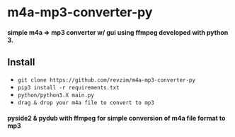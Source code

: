 # m4a-mp3-converter-py 

#### simple m4a => mp3 converter w/ gui using ffmpeg developed with python 3.


## Install
* `git clone https://github.com/revzim/m4a-mp3-converter-py`
* `pip3 install -r requirements.txt`
* `python/python3.X main.py`
* `drag & drop your m4a file to convert to mp3`


#### pyside2 & pydub with ffmpeg for simple conversion of m4a file format to mp3
